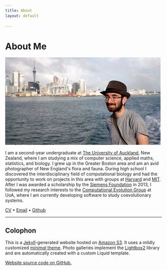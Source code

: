 ```yaml
---
title: About
layout: default

---
```


# About Me

![Me](me.jpg)

I am a second-year undergraduate at
    [The University of Auckland](//auckland.ac.nz/), New Zealand, where I am
    studying a mix of computer science, applied maths, statistics, and biology.
I grew up in the Greater Boston area and am an avid photographer of New
    England's flora and fauna.
During high school I discovered the interdisciplinary field of computational
    biology and had the opportunity to work on projects in this area with groups
    at [Harvard](//www.oeb.harvard.edu/faculty/girguis/) and
    [MIT](//compbio.mit.edu/).
After I was awarded a scholarship by the
    [Siemens Foundation](//www.siemens-foundation.org/en/competition/2013_winners.htm)
    in 2013, I followed my research interests to the
    [Computational Evolution Group](//compevol.auckland.ac.nz/) at UoA, where I
    am currently developing software to study coevolutionary systems.

[CV](//www.sharelatex.com/github/repos/armanbilge/cv/builds/latest/output.pdf)
&bull; [Email](mailto:arman@armanbilge.com)
&bull; [Github](//github.com/armanbilge)

---

## Colophon

This is a [Jekyll](//www.jekyllrb.com/)-generated website hosted on
    [Amazon S3](//aws.amazon.com/s3).
It uses a mildly customized [*minimal* theme](//github.com/orderedlist/minimal).
Photo galleries implement the
    [Lightbox2](//lokeshdhakar.com/projects/lightbox2/) library and are
    automatically created with a custom Liquid template.

[Website source code on GitHub.](//github.com/armanbilge/armanbilge.github.io)
